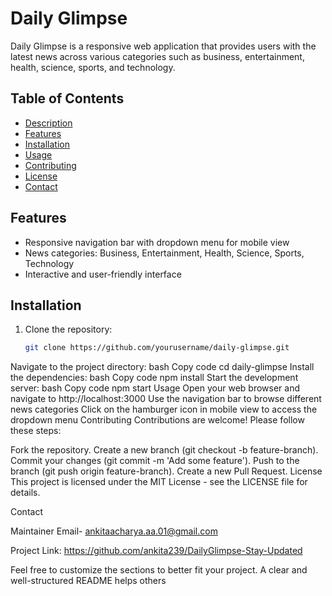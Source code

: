 
# Daily Glimpse

Daily Glimpse is a responsive web application that provides users with the latest news across various categories such as business, entertainment, health, science, sports, and technology.

## Table of Contents
- [Description](#description)
- [Features](#features)
- [Installation](#installation)
- [Usage](#usage)
- [Contributing](#contributing)
- [License](#license)
- [Contact](#contact)

## Features
- Responsive navigation bar with dropdown menu for mobile view
- News categories: Business, Entertainment, Health, Science, Sports, Technology
- Interactive and user-friendly interface

## Installation
1. Clone the repository:
   ```bash
   git clone https://github.com/yourusername/daily-glimpse.git
Navigate to the project directory:
bash
Copy code
cd daily-glimpse
Install the dependencies:
bash
Copy code
npm install
Start the development server:
bash
Copy code
npm start
Usage
Open your web browser and navigate to http://localhost:3000
Use the navigation bar to browse different news categories
Click on the hamburger icon in mobile view to access the dropdown menu
Contributing
Contributions are welcome! Please follow these steps:

Fork the repository.
Create a new branch (git checkout -b feature-branch).
Commit your changes (git commit -m 'Add some feature').
Push to the branch (git push origin feature-branch).
Create a new Pull Request.
License
This project is licensed under the MIT License - see the LICENSE file for details.

Contact

Maintainer Email- ankitaacharya.aa.01@gmail.com


Project Link: https://github.com/ankita239/DailyGlimpse-Stay-Updated



Feel free to customize the sections to better fit your project. A clear and well-structured README helps others

